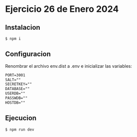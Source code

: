# Ejercicio 26 de Enero 2024

## Instalacion
```bash
$ npm i
```

## Configuracion
Renombrar el archivo env.dist a .env e inicializar las variables:
```txt
PORT=3001
SALT=""
SECRETKEY=""
DATABASE=""
USERDB=""
PASSWDB=""
HOSTDB=""
```

## Ejecucion
```bash
$ npm run dev
```
